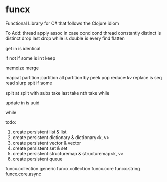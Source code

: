 # funcx
Functional Library for C# that follows the Clojure idiom

To Add:
thread
apply
assoc in
case
cond
cond thread
constantly
distinct
is distinct
drop last
drop while
is double
is every
find
flatten


get in
is identical

if not 
if some
is int
keep

memoize
merge

mapcat
partition
partition all
partition by
peek
pop
reduce kv
replace
is seq
read
slurp
spit
if some

split at
split with
subs
take last
take nth
take while

update in
is uuid

while

todo:
1. create persistent list & list<t>
2. create persistent dictionary & dictionary<k, v>
3. create persistent vector & vector<v>
4. create persistent set & set<t>
5. create persistent structuremap & structuremap<k, v>
7. create persistent queue<t>

funcx.collection.generic
funcx.collection
funcx.core
funcx.string
funcx.core.async
